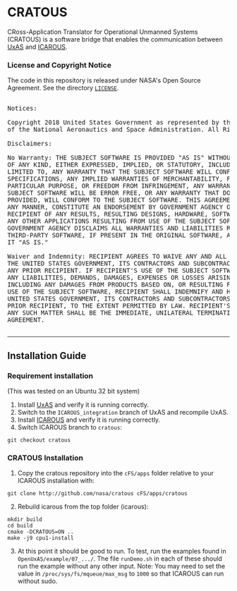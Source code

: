 # CRATOUS
CRoss-Application Translator for Operational Unmanned Systems
(CRATOUS) is a software bridge that enables the communication between
[UxAS](https://github.com/afrl-rq/OpenUxAS) and
[ICAROUS](https://github.com/nasa/icarous).

### License and Copyright Notice

The code in this repository is released under NASA's Open Source
Agreement.  See the directory [`LICENSE`](LICENSE).

<pre>

Notices:

Copyright 2018 United States Government as represented by the Administrator
of the National Aeronautics and Space Administration. All Rights Reserved.

Disclaimers:

No Warranty: THE SUBJECT SOFTWARE IS PROVIDED "AS IS" WITHOUT ANY WARRANTY
OF ANY KIND, EITHER EXPRESSED, IMPLIED, OR STATUTORY, INCLUDING, BUT NOT
LIMITED TO, ANY WARRANTY THAT THE SUBJECT SOFTWARE WILL CONFORM TO
SPECIFICATIONS, ANY IMPLIED WARRANTIES OF MERCHANTABILITY, FITNESS FOR A
PARTICULAR PURPOSE, OR FREEDOM FROM INFRINGEMENT, ANY WARRANTY THAT THE
SUBJECT SOFTWARE WILL BE ERROR FREE, OR ANY WARRANTY THAT DOCUMENTATION, IF
PROVIDED, WILL CONFORM TO THE SUBJECT SOFTWARE. THIS AGREEMENT DOES NOT, IN
ANY MANNER, CONSTITUTE AN ENDORSEMENT BY GOVERNMENT AGENCY OR ANY PRIOR
RECIPIENT OF ANY RESULTS, RESULTING DESIGNS, HARDWARE, SOFTWARE PRODUCTS OR
ANY OTHER APPLICATIONS RESULTING FROM USE OF THE SUBJECT SOFTWARE. FURTHER,
GOVERNMENT AGENCY DISCLAIMS ALL WARRANTIES AND LIABILITIES REGARDING
THIRD-PARTY SOFTWARE, IF PRESENT IN THE ORIGINAL SOFTWARE, AND DISTRIBUTES
IT "AS IS."

Waiver and Indemnity: RECIPIENT AGREES TO WAIVE ANY AND ALL CLAIMS AGAINST
THE UNITED STATES GOVERNMENT, ITS CONTRACTORS AND SUBCONTRACTORS, AS WELL AS
ANY PRIOR RECIPIENT. IF RECIPIENT'S USE OF THE SUBJECT SOFTWARE RESULTS IN
ANY LIABILITIES, DEMANDS, DAMAGES, EXPENSES OR LOSSES ARISING FROM SUCH USE,
INCLUDING ANY DAMAGES FROM PRODUCTS BASED ON, OR RESULTING FROM, RECIPIENT'S
USE OF THE SUBJECT SOFTWARE, RECIPIENT SHALL INDEMNIFY AND HOLD HARMLESS THE
UNITED STATES GOVERNMENT, ITS CONTRACTORS AND SUBCONTRACTORS, AS WELL AS ANY
PRIOR RECIPIENT, TO THE EXTENT PERMITTED BY LAW. RECIPIENT'S SOLE REMEDY FOR
ANY SUCH MATTER SHALL BE THE IMMEDIATE, UNILATERAL TERMINATION OF THIS
AGREEMENT.

</pre>

---

## Installation Guide

### Requirement installation

(This was tested on an Ubuntu 32 bit system)

1. Install [UxAS](https://github.com/afrl-rq/OpenUxAS) and verify it is running correctly.
2. Switch to the ```ICAROUS_integration``` branch of UxAS and recompile UxAS.
3. Install [ICAROUS](https://github.com/nasa/icarous) and verify it is running correctly.
4. Switch ICAROUS branch to `cratous`:
```
git checkout cratous
```


### CRATOUS Installation
1. Copy the cratous repository into the `cFS/apps` folder relative to your ICAROUS installation with:

```
git clone http://github.com/nasa/cratous cFS/apps/cratous
```

2. Rebuild icarous from the top folder (icarous):

```
mkdir build
cd build
cmake -DCRATOUS=ON ..
make -j9 cpu1-install
```

3. At this point it should be good to run. To test, run the examples found in `OpenUxAS/example/07_.../`. The file `runDemo.sh` in each of these should run the example without any other input.
Note: You may need to set the value in `/proc/sys/fs/mqueue/max_msg` to `1000` so that ICAROUS can run without sudo.
